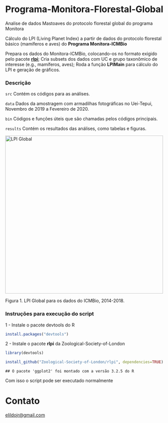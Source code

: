 # Programa-Monitora-Florestal-Global
Analise de dados Mastoaves do protocolo florestal global do programa Monitora

Cálculo do LPI (Living Planet Index) a partir de dados do protocolo florestal básico (mamíferos e aves) do **Programa Monitora-ICMBio**

Prepara os dados do Monitora-ICMBio, colocando-os no formato exigido pelo pacote [**rlpi**](https://github.com/Zoological-Society-of-London/rlpi);
Cria subsets dos dados com UC e grupo taxonômico de interesse (e.g., mamíferos, aves);
Roda a função **LPIMain** para cálculo do LPI e geração de gráficos.

### Descrição
```src``` Contém os códigos para as análises.

```data``` Dados da amostragem com armadilhas fotográficas no Uei-Tepui, Novembro de 2019 a Fevereiro de 2020. 

```bin``` Códigos e funções úteis que são chamadas pelos códigos principais.

```results``` Contém os resultados das análises, como tabelas e figuras.


<img src="results/lpi-global.jpg" title="LPI Global" width="500">

Figura 1. LPI Global para os dados do ICMBio, 2014-2018.



### Instruções para execução do script

1 - Instale o pacote devtools do R

```r
install.packages("devtools")
```

2 - Instale o pacote **rlpi** da Zoological-Society-of-London


```r
library(devtools)

install_github("Zoological-Society-of-London/rlpi", dependencies=TRUE)
```

```
## O pacote 'ggplot2' foi montado com a versão 3.2.5 do R
```

Com isso o script pode ser executado normalmente


# Contato
<elildojr@gmail.com>
